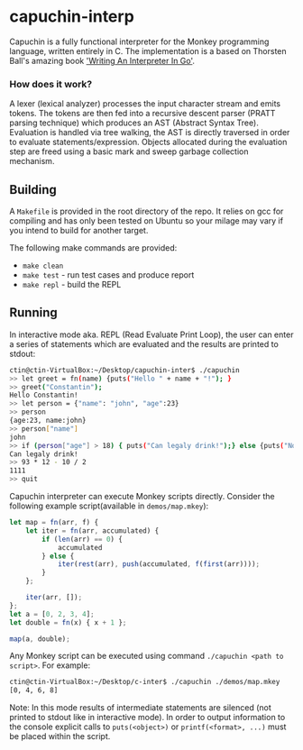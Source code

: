 # capuchin-interp

Capuchin is a fully functional interpreter for the Monkey programming language, written entirely in C. The implementation is a based on Thorsten Ball's amazing book ['Writing An Interpreter In Go'](https://interpreterbook.com/).
 
### How does  it work?
A lexer (lexical analyzer) processes the input character stream and emits tokens. The tokens are then fed into a recursive descent parser (PRATT parsing technique) which produces an AST (Abstract Syntax Tree). Evaluation is handled via tree walking, the AST is directly traversed in order to evaluate statements/expression. Objects allocated during the evaluation step are freed using a basic mark and sweep garbage collection mechanism. 


## Building
A `Makefile` is provided in the root directory of the repo. It relies on gcc for compiling and has only been tested on Ubuntu so your milage may vary if you intend to build for another target. 

The following make commands are provided: 
- `make clean` 
- `make test` - run test cases and produce report 
- `make repl` - build the REPL


## Running 
In interactive mode aka. REPL (Read Evaluate Print Loop), the user can enter a series of statements which are evaluated and the results are printed to stdout: 
```bash
ctin@ctin-VirtualBox:~/Desktop/capuchin-inter$ ./capuchin
>> let greet = fn(name) {puts("Hello " + name + "!"); }
>> greet("Constantin");
Hello Constantin!
>> let person = {"name": "john", "age":23}
>> person
{age:23, name:john}
>> person["name"]
john
>> if (person["age"] > 18) { puts("Can legaly drink!");} else {puts("Not old enough!");}
Can legaly drink!
>> 93 * 12 - 10 / 2
1111
>> quit
```

Capuchin interpreter can execute Monkey scripts directly. Consider the following example script(available in `demos/map.mkey`):
```js
let map = fn(arr, f) { 
    let iter = fn(arr, accumulated) { 
        if (len(arr) == 0) { 
            accumulated 
        } else { 
            iter(rest(arr), push(accumulated, f(first(arr)))); 
        } 
    }; 

    iter(arr, []); 
};
let a = [0, 2, 3, 4];
let double = fn(x) { x + 1 };

map(a, double);
```
Any Monkey script can be executed using command `./capuchin <path to script>`. For example: 
```bash 
ctin@ctin-VirtualBox:~/Desktop/c-inter$ ./capuchin ./demos/map.mkey 
[0, 4, 6, 8]
```
Note: In this mode results of intermediate statements are silenced (not printed to stdout like in interactive mode). In order to output information to the console explicit calls to `puts(<object>)` or `printf(<format>, ...)` must be placed within the script. 


